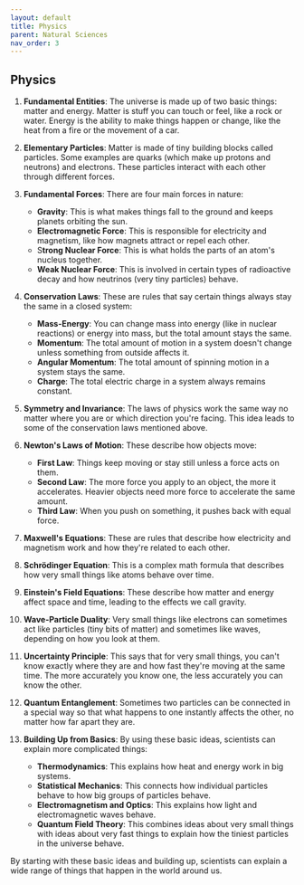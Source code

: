 ```yaml
---
layout: default
title: Physics
parent: Natural Sciences
nav_order: 3
---
```


## Physics

1. **Fundamental Entities**: The universe is made up of two basic things: matter and energy. Matter is stuff you can touch or feel, like a rock or water. Energy is the ability to make things happen or change, like the heat from a fire or the movement of a car.

2. **Elementary Particles**: Matter is made of tiny building blocks called particles. Some examples are quarks (which make up protons and neutrons) and electrons. These particles interact with each other through different forces.

3. **Fundamental Forces**: There are four main forces in nature:
   * **Gravity**: This is what makes things fall to the ground and keeps planets orbiting the sun.
   * **Electromagnetic Force**: This is responsible for electricity and magnetism, like how magnets attract or repel each other.
   * S**trong Nuclear Force**: This is what holds the parts of an atom's nucleus together.
   * **Weak Nuclear Force**: This is involved in certain types of radioactive decay and how neutrinos (very tiny particles) behave.

4. **Conservation Laws**: These are rules that say certain things always stay the same in a closed system:
   * **Mass-Energy**: You can change mass into energy (like in nuclear reactions) or energy into mass, but the total amount stays the same.
   * **Momentum**: The total amount of motion in a system doesn't change unless something from outside affects it.
   * **Angular Momentum**: The total amount of spinning motion in a system stays the same.
   * **Charge**: The total electric charge in a system always remains constant.

5. **Symmetry and Invariance**: The laws of physics work the same way no matter where you are or which direction you're facing. This idea leads to some of the conservation laws mentioned above.

6. **Newton's Laws of Motion**: These describe how objects move:
   * **First Law**: Things keep moving or stay still unless a force acts on them.
   * **Second Law**: The more force you apply to an object, the more it accelerates. Heavier objects need more force to accelerate the same amount.
   * **Third Law**: When you push on something, it pushes back with equal force.

7. **Maxwell's Equations**: These are rules that describe how electricity and magnetism work and how they're related to each other.

8. **Schrödinger Equation**: This is a complex math formula that describes how very small things like atoms behave over time.

9. **Einstein's Field Equations**: These describe how matter and energy affect space and time, leading to the effects we call gravity.

10. **Wave-Particle Duality**: Very small things like electrons can sometimes act like particles (tiny bits of matter) and sometimes like waves, depending on how you look at them.

11. **Uncertainty Principle**: This says that for very small things, you can't know exactly where they are and how fast they're moving at the same time. The more accurately you know one, the less accurately you can know the other.

12. **Quantum Entanglement**: Sometimes two particles can be connected in a special way so that what happens to one instantly affects the other, no matter how far apart they are.

13. **Building Up from Basics**: By using these basic ideas, scientists can explain more complicated things:
    * **Thermodynamics**: This explains how heat and energy work in big systems.
    * **Statistical Mechanics**: This connects how individual particles behave to how big groups of particles behave.
    * **Electromagnetism and Optics**: This explains how light and electromagnetic waves behave.
    * **Quantum Field Theory**: This combines ideas about very small things with ideas about very fast things to explain how the tiniest particles in the universe behave.

By starting with these basic ideas and building up, scientists can explain a wide range of things that happen in the world around us.
